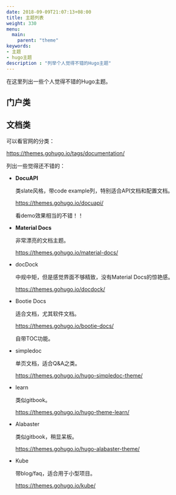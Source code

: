 ```yaml
---
date: 2018-09-09T21:07:13+08:00
title: 主题列表
weight: 330
menu:
  main:
    parent: "theme"
keywords:
- 主题
- hugo主题
description : "列举个人觉得不错的Hugo主题"
---
```


在这里列出一些个人觉得不错的Hugo主题。

## 门户类



## 文档类

可以看官网的分类：

https://themes.gohugo.io/tags/documentation/

列出一些觉得还不错的：

- **DocuAPI**

	类slate风格，带code example列，特别适合API文档和配置文档。

	https://themes.gohugo.io/docuapi/

	看demo效果相当的不错！！

- **Material Docs**

	非常漂亮的文档主题。

    https://themes.gohugo.io/material-docs/

- docDock

	中规中矩，但是感觉界面不够精致，没有Material Docs的惊艳感。

    https://themes.gohugo.io/docdock/

- Bootie Docs

	适合文档，尤其软件文档。

	https://themes.gohugo.io/bootie-docs/

	自带TOC功能。

- simpledoc

	单页文档，适合Q&A之类。

    https://themes.gohugo.io/hugo-simpledoc-theme/

- learn

	类似gitbook。

	https://themes.gohugo.io/hugo-theme-learn/

- Alabaster

	类似gitbook，稍显呆板。

	https://themes.gohugo.io/hugo-alabaster-theme/

- Kube

	带blog/faq，适合用于小型项目。

	https://themes.gohugo.io/kube/
